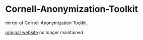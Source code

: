 Cornell-Anonymization-Toolkit
=============================

mirror of Cornell Anonymization Toolkit               

[original website](http://sourceforge.net/projects/anony-toolkit/) no longer maintained 